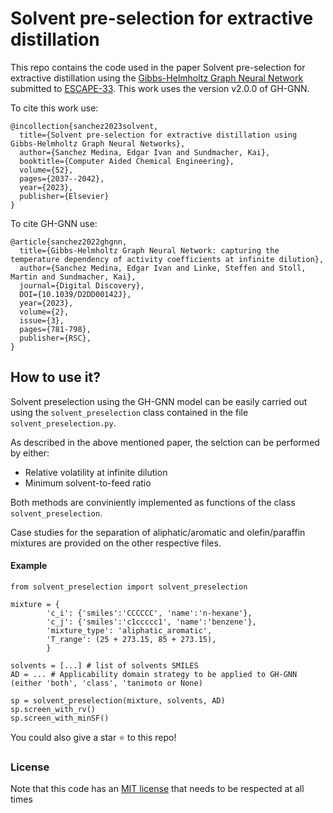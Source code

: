 # Solvent pre-selection for extractive distillation

This repo contains the code used in the paper Solvent pre-selection for extractive distillation using the [Gibbs-Helmholtz Graph Neural Network](https://doi.org/10.1039/D2DD00142J) submitted to [ESCAPE-33](https://escape33-ath.gr/). This work uses the version v2.0.0 of GH-GNN.

To cite this work use:

```
@incollection{sanchez2023solvent,
  title={Solvent pre-selection for extractive distillation using Gibbs-Helmholtz Graph Neural Networks},
  author={Sanchez Medina, Edgar Ivan and Sundmacher, Kai},
  booktitle={Computer Aided Chemical Engineering},
  volume={52},
  pages={2037--2042},
  year={2023},
  publisher={Elsevier}
}
```

To cite GH-GNN use:

```
@article{sanchez2022ghgnn,
  title={Gibbs-Helmholtz Graph Neural Network: capturing the temperature dependency of activity coefficients at infinite dilution},
  author={Sanchez Medina, Edgar Ivan and Linke, Steffen and Stoll, Martin and Sundmacher, Kai},
  journal={Digital Discovery},
  DOI={10.1039/D2DD00142J},
  year={2023},
  volume={2},
  issue={3},
  pages={781-798},
  publisher={RSC},
}
```

## How to use it?

Solvent preselection using the GH-GNN model can be easily carried out using the ```solvent_preselection``` class contained in the file  ```solvent_preselection.py```.

As described in the above mentioned paper, the selction can be performed by either:

* Relative volatility at infinite dilution
* Minimum solvent-to-feed ratio

Both methods are conviniently implemented as functions of the class ``` solvent_preselection```.

Case studies for the separation of aliphatic/aromatic and olefin/paraffin mixtures are provided on the other respective files.

#### Example

```
from solvent_preselection import solvent_preselection

mixture = {
        'c_i': {'smiles':'CCCCCC', 'name':'n-hexane'},
        'c_j': {'smiles':'c1ccccc1', 'name':'benzene'},
        'mixture_type': 'aliphatic_aromatic',
        'T_range': (25 + 273.15, 85 + 273.15),
        }

solvents = [...] # list of solvents SMILES
AD = ... # Applicability domain strategy to be applied to GH-GNN (either 'both', 'class', 'tanimoto or None)

sp = solvent_preselection(mixture, solvents, AD)
sp.screen_with_rv()
sp.screen_with_minSF()

```

You could also give a star :star: to this repo!

### License

Note that this code has an [MIT license](https://github.com/edgarsmdn/SolvSelect_GHGNN/blob/main/LICENSE) that needs to be respected at all times

